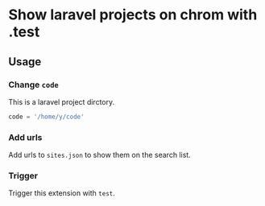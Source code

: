 # Show laravel projects on chrom with .test

## Usage

### Change `code`

This is a laravel project dirctory.

```python
code = '/home/y/code'
```

### Add urls

Add urls to `sites.json` to show them on the search list.

### Trigger

Trigger this extension with `test`.
